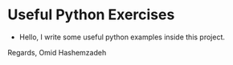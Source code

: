 # Useful Python Exercises

- Hello, I write some useful python examples inside this project.

Regards,
Omid Hashemzadeh

